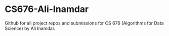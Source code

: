 # CS676-Ali-Inamdar
Github for all project repos and submissions for CS 676 (Algorithms for Data Science) by Ali Inamdar.
